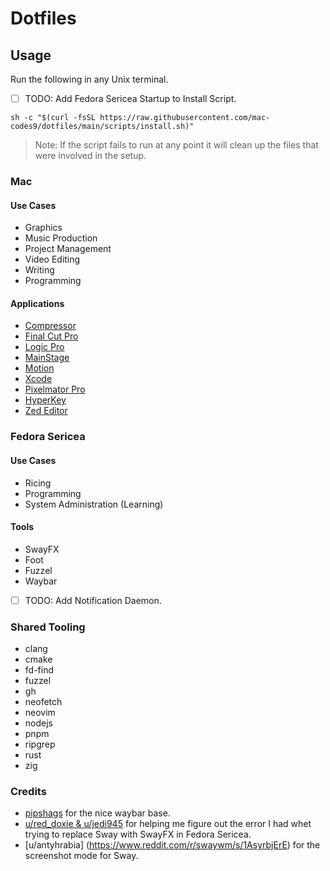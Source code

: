 # Dotfiles

## Usage

Run the following in any Unix terminal.

- [ ] TODO: Add Fedora Sericea Startup to Install Script.

```
sh -c "$(curl -fsSL https://raw.githubusercontent.com/mac-codes9/dotfiles/main/scripts/install.sh)"
```

> Note: If the script fails to run at any point it will clean up the files that were involved in the setup.

### Mac

#### Use Cases

- Graphics
- Music Production
- Project Management
- Video Editing 
- Writing
- Programming

#### Applications 

- [Compressor](https://apps.apple.com/gb/app/compressor/id424390742?mt=12)
- [Final Cut Pro](https://apps.apple.com/gb/app/final-cut-pro/id424389933?mt=12)
- [Logic Pro](https://apps.apple.com/gb/app/logic-pro/id634148309?mt=12)
- [MainStage](https://apps.apple.com/gb/app/mainstage/id634159523?mt=12)
- [Motion](https://apps.apple.com/gb/app/motion/id434290957?mt=12)
- [Xcode](https://apps.apple.com/gb/app/xcode/id497799835?mt=12)
- [Pixelmator Pro](https://apps.apple.com/gb/app/pixelmator-pro/id1289583905?mt=12)
- [HyperKey](https://hyperkey.app/downloads/Hyperkey0.28.dmg)
- [Zed Editor](https://zed.dev)

### Fedora Sericea

#### Use Cases

- Ricing
- Programming
- System Administration (Learning)

#### Tools

- SwayFX
- Foot
- Fuzzel
- Waybar
- [ ] TODO: Add Notification Daemon.

### Shared Tooling

- clang
- cmake
- fd-find
- fuzzel
- gh
- neofetch
- neovim
- nodejs
- pnpm
- ripgrep
- rust
- zig

###  Credits

- [pipshags](https://github.com/Alexays/Waybar/wiki/Examples#pipshags-configuration) for the nice waybar base.
- [u/red_doxie & u/jedi945](https://www.reddit.com/r/Fedora/s/45U2jOjI5h) for helping me figure out the error I had whet trying to replace Sway with SwayFX in Fedora Sericea.
- [u/antyhrabia] (https://www.reddit.com/r/swaywm/s/1AsyrbjErE) for the screenshot mode for Sway.

